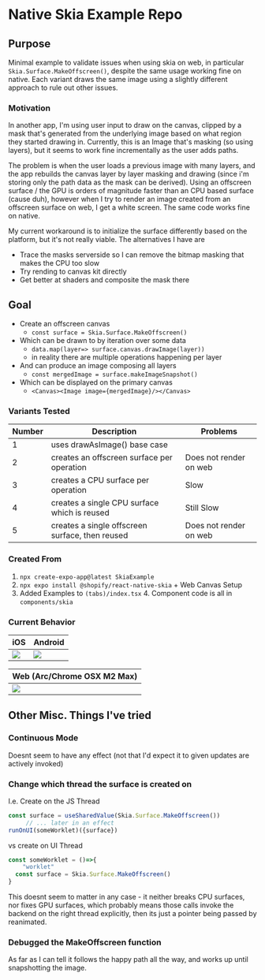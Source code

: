 # Native Skia Example Repo

## Purpose

Minimal example to validate issues when using skia on web, in particular `Skia.Surface.MakeOffscreen()`, despite the
same usage working fine on native. Each variant draws the same image using a slightly different approach to rule out
other issues.

### Motivation

In another app, I'm using user input to draw on the canvas, clipped by a mask that's generated from the underlying image
based on what region they started drawing in. Currently, this is an Image that's masking (so using layers), but it seems
to work fine incrementally as the user adds paths.

The problem is when the user loads a previous image with many layers, and the app rebuilds the canvas layer by layer
masking and drawing (since i'm storing only the path data as the mask can be derived). Using an offscreen surface / the
GPU is orders of magnitude faster than an CPU based surface (cause duh), however when I try to render an image created
from an offscreen surface on web, I get a white screen. The same code works fine on native.

My current workaround is to initialize the surface differently based on the platform, but it's not really viable. The alternatives I have are 
- Trace the masks serverside so I can remove the bitmap masking that makes the CPU too slow
- Try rending to canvas kit directly
- Get better at shaders and composite the mask there

## Goal

- Create an offscreen canvas
    - `const surface = Skia.Surface.MakeOffscreen()`
- Which can be drawn to by iteration over some data
    - `data.map(layer=> surface.canvas.drawImage(layer))`
    - in reality there are multiple operations happening per layer
- And can produce an image composing all layers
    - `const mergedImage = surface.makeImageSnapshot()`
- Which can be displayed on the primary canvas
    - `<Canvas><Image image={mergedImage}/></Canvas>`

### Variants Tested

| Number | Description                                     | Problems               |
|--------|-------------------------------------------------|------------------------|
| 1      | uses drawAsImage() base case                    |                        |
| 2      | creates an offscreen surface per operation      | Does not render on web |
| 3      | creates a CPU surface per operation             | Slow                   |
| 4      | creates a single CPU surface which is reused    | Still Slow             |
| 5      | creates a single offscreen surface, then reused | Does not render on web |

### Created From

1. `npx create-expo-app@latest SkiaExample`
2. `npx expo install @shopify/react-native-skia` + Web Canvas Setup
3. Added Examples to `(tabs)/index.tsx`
    4. Component code is all in `components/skia`

### Current Behavior

| iOS                                                                                           | Android                                                                                       |
|-----------------------------------------------------------------------------------------------|-----------------------------------------------------------------------------------------------|
| <img src="https://i.imgur.com/Uef0u25.png" style="max-height: 400px; display: inline-block;"> | <img src="https://i.imgur.com/yH5gi2L.png" style="max-height: 400px; display: inline-block;"> |

| Web                                 (Arc/Chrome OSX M2 Max)           |
|-----------------------------------------------------------------------|
| <img src="https://i.imgur.com/9s8hCZZ.png" style="max-width: 600px" > | 
 
## Other Misc. Things I've tried

### Continuous Mode 

Doesnt seem to have any effect (not that I'd expect it to given updates are actively invoked)

### Change which thread the surface is created on

I.e. Create on the JS Thread
```ts
const surface = useSharedValue(Skia.Surface.MakeOffscreen())
     // ... later in an effect
runOnUI(someWorklet)({surface})
```
vs create on UI Thread

```ts
const someWorklet = ()=>{
    "worklet"
  const surface = Skia.Surface.MakeOffscreen()
}
```

This doesnt seem to matter in any case - it neither breaks CPU surfaces, nor fixes GPU surfaces, which probably means those calls invoke the backend on the right thread explicitly, then its just a pointer being passed by reanimated. 


### Debugged the MakeOffscreen function 

As far as I can tell it follows the happy path all the way, and works up until snapshotting the image. 


